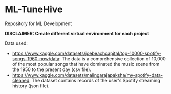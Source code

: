 # ML-TuneHive

Repository for ML Development

**DISCLAIMER: Create different virtual environment for each project**

Data used:

- https://www.kaggle.com/datasets/joebeachcapital/top-10000-spotify-songs-1960-now/data: The data is a comprehensive collection of 10,000 of the most popular songs that have dominated the music scene from the 1950 to the present day (csv file).
- https://www.kaggle.com/datasets/malingarajapaksha/my-spotify-data-cleaned: The dataset contains records of the user's Spotify streaming history (json file).
